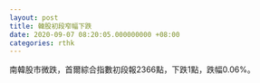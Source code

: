 ```yaml
---
layout: post
title: 韓股初段窄幅下跌
date: 2020-09-07 08:20:05.000000000 +08:00
categories: rthk
---
```


南韓股市微跌，首爾綜合指數初段報2366點，下跌1點，跌幅0.06%。
